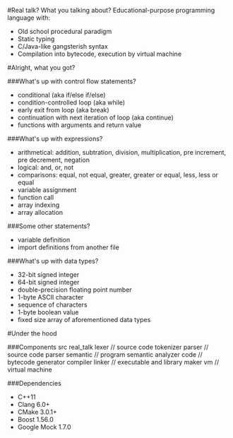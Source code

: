 #Real talk? What you talking about?
Educational-purpose programming language with:
- Old school procedural paradigm
- Static typing
- C/Java-like gangsterish syntax
- Compilation into bytecode, execution by virtual machine

#Alright, what you got?

###What's up with control flow statements?
- conditional (aka if/else if/else)
- condition-controlled loop (aka while)
- early exit from loop (aka break)
- continuation with next iteration of loop (aka continue)
- functions with arguments and return value

###What's up with expressions?
- arithmetical: addition, subtration, division, multiplication, pre increment, pre decrement, negation
- logical: and, or, not
- comparisons: equal, not equal, greater, greater or equal, less, less or equal
- variable assignment
- function call
- array indexing
- array allocation

###Some other statements?
- variable definition
- import definitions from another file

###What's up with data types?
- 32-bit signed integer
- 64-bit signed integer
- double-precision floating point number
- 1-byte ASCII character
- sequence of characters
- 1-byte boolean value
- fixed size array of aforementioned data types

#Under the hood

###Components
    src
        real_talk
            lexer // source code tokenizer
            parser // source code parser
            semantic // program semantic analyzer
            code // bytecode generator
            compiler
            linker // executable and library maker
            vm // virtual machine

###Dependencies
- C++11
- Clang 6.0+
- CMake 3.0.1+
- Boost 1.56.0
- Google Mock 1.7.0
